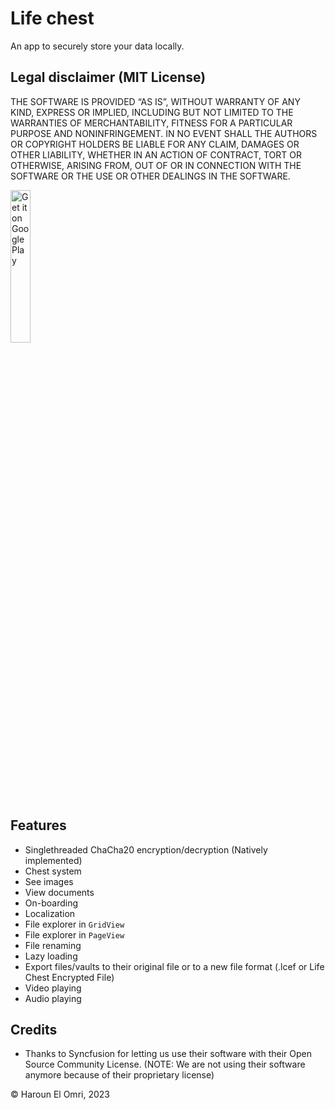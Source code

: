 # Life chest

An app to securely store your data locally.

## Legal disclaimer (MIT License)
THE SOFTWARE IS PROVIDED “AS IS”, WITHOUT WARRANTY OF ANY KIND, EXPRESS OR IMPLIED, INCLUDING BUT NOT LIMITED TO THE WARRANTIES OF MERCHANTABILITY, FITNESS FOR A PARTICULAR PURPOSE AND NONINFRINGEMENT. IN NO EVENT SHALL THE AUTHORS OR COPYRIGHT HOLDERS BE LIABLE FOR ANY CLAIM, DAMAGES OR OTHER LIABILITY, WHETHER IN AN ACTION OF CONTRACT, TORT OR OTHERWISE, ARISING FROM, OUT OF OR IN CONNECTION WITH THE SOFTWARE OR THE USE OR OTHER DEALINGS IN THE SOFTWARE.

<a href='https://play.google.com/store/apps/details?id=fr.theskyblockman.life_chest&pcampaignid=pcampaignidMKT-Other-global-all-co-prtnr-py-PartBadge-Mar2515-1'><img width="25%" height="25%" alt='Get it on Google Play' src='https://play.google.com/intl/en_us/badges/static/images/badges/en_badge_web_generic.png'/></a>

## Features

- Singlethreaded ChaCha20 encryption/decryption (Natively implemented)
- Chest system
- See images
- View documents
- On-boarding
- Localization
- File explorer in ``GridView``
- File explorer in ``PageView``
- File renaming
- Lazy loading
- Export files/vaults to their original file or to a new file format (.lcef or Life Chest Encrypted
  File)
- Video playing
- Audio playing
  
## Credits
- Thanks to Syncfusion for letting us use their software with their Open Source Community License. (NOTE: We are not using their software anymore because of their proprietary license)

:copyright: Haroun El Omri, 2023
